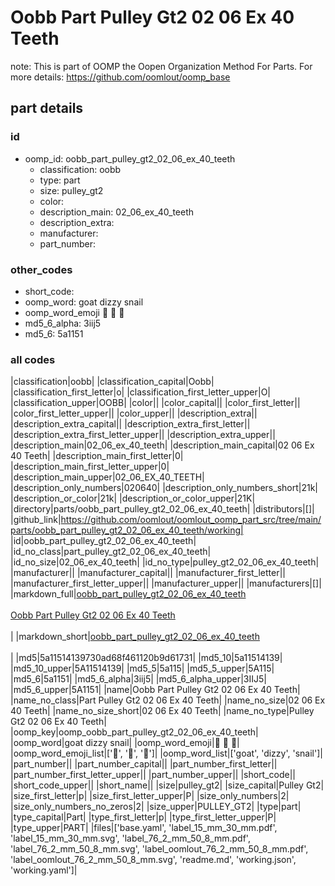 # Oobb Part Pulley Gt2 02 06 Ex 40 Teeth  

note: This is part of OOMP the Oopen Organization Method For Parts. For more details: https://github.com/oomlout/oomp_base

##  part details





### id
* oomp_id: oobb_part_pulley_gt2_02_06_ex_40_teeth
  * classification: oobb
  * type: part
  * size: pulley_gt2
  * color: 
  * description_main: 02_06_ex_40_teeth
  * description_extra: 
  * manufacturer: 
  * part_number: 

### other_codes
* short_code: 
* oomp_word: goat dizzy snail
* oomp_word_emoji :goat: :dizzy: :snail:
* md5_6_alpha: 3iij5
* md5_6: 5a1151

### all codes 
|classification|oobb|
|classification_capital|Oobb|
|classification_first_letter|o|
|classification_first_letter_upper|O|
|classification_upper|OOBB|
|color||
|color_capital||
|color_first_letter||
|color_first_letter_upper||
|color_upper||
|description_extra||
|description_extra_capital||
|description_extra_first_letter||
|description_extra_first_letter_upper||
|description_extra_upper||
|description_main|02_06_ex_40_teeth|
|description_main_capital|02 06 Ex 40 Teeth|
|description_main_first_letter|0|
|description_main_first_letter_upper|0|
|description_main_upper|02_06_EX_40_TEETH|
|description_only_numbers|020640|
|description_only_numbers_short|21k|
|description_or_color|21k|
|description_or_color_upper|21K|
|directory|parts/oobb_part_pulley_gt2_02_06_ex_40_teeth|
|distributors|[]|
|github_link|https://github.com/oomlout/oomlout_oomp_part_src/tree/main/parts/oobb_part_pulley_gt2_02_06_ex_40_teeth/working|
|id|oobb_part_pulley_gt2_02_06_ex_40_teeth|
|id_no_class|part_pulley_gt2_02_06_ex_40_teeth|
|id_no_size|02_06_ex_40_teeth|
|id_no_type|pulley_gt2_02_06_ex_40_teeth|
|manufacturer||
|manufacturer_capital||
|manufacturer_first_letter||
|manufacturer_first_letter_upper||
|manufacturer_upper||
|manufacturers|[]|
|markdown_full|[oobb_part_pulley_gt2_02_06_ex_40_teeth](https://github.com/oomlout/oomlout_oomp_part_src/tree/main/parts/oobb_part_pulley_gt2_02_06_ex_40_teeth/working)<br>[](https://github.com/oomlout/oomlout_oomp_part_src/tree/main/parts/oobb_part_pulley_gt2_02_06_ex_40_teeth/working)<br>[Oobb Part Pulley Gt2 02 06 Ex 40 Teeth](https://github.com/oomlout/oomlout_oomp_part_src/tree/main/parts/oobb_part_pulley_gt2_02_06_ex_40_teeth/working)<br><br>|
|markdown_short|[oobb_part_pulley_gt2_02_06_ex_40_teeth](https://github.com/oomlout/oomlout_oomp_part_src/tree/main/parts/oobb_part_pulley_gt2_02_06_ex_40_teeth/working)<br><br>|
|md5|5a11514139730ad68f461120b9d61731|
|md5_10|5a11514139|
|md5_10_upper|5A11514139|
|md5_5|5a115|
|md5_5_upper|5A115|
|md5_6|5a1151|
|md5_6_alpha|3iij5|
|md5_6_alpha_upper|3IIJ5|
|md5_6_upper|5A1151|
|name|Oobb Part Pulley Gt2 02 06 Ex 40 Teeth|
|name_no_class|Part Pulley Gt2 02 06 Ex 40 Teeth|
|name_no_size|02 06 Ex 40 Teeth|
|name_no_size_short|02 06 Ex 40 Teeth|
|name_no_type|Pulley Gt2 02 06 Ex 40 Teeth|
|oomp_key|oomp_oobb_part_pulley_gt2_02_06_ex_40_teeth|
|oomp_word|goat dizzy snail|
|oomp_word_emoji|:goat: :dizzy: :snail:|
|oomp_word_emoji_list|[':goat:', ':dizzy:', ':snail:']|
|oomp_word_list|['goat', 'dizzy', 'snail']|
|part_number||
|part_number_capital||
|part_number_first_letter||
|part_number_first_letter_upper||
|part_number_upper||
|short_code||
|short_code_upper||
|short_name||
|size|pulley_gt2|
|size_capital|Pulley Gt2|
|size_first_letter|p|
|size_first_letter_upper|P|
|size_only_numbers|2|
|size_only_numbers_no_zeros|2|
|size_upper|PULLEY_GT2|
|type|part|
|type_capital|Part|
|type_first_letter|p|
|type_first_letter_upper|P|
|type_upper|PART|
|files|['base.yaml', 'label_15_mm_30_mm.pdf', 'label_15_mm_30_mm.svg', 'label_76_2_mm_50_8_mm.pdf', 'label_76_2_mm_50_8_mm.svg', 'label_oomlout_76_2_mm_50_8_mm.pdf', 'label_oomlout_76_2_mm_50_8_mm.svg', 'readme.md', 'working.json', 'working.yaml']|
